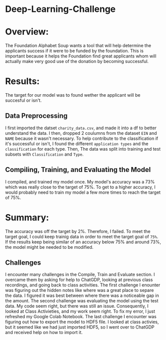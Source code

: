 # Deep-Learning-Challenge
# Overview:
The Foundation Alphabet Soup wants a tool that will help determine the applicants success if it were to be funded by the foundation.
This is important because it helps the Foundation find great applicants whom will actually make very good use of the donation by becoming successful. 
# Results: 
The target for our model was to found wether the applicant will be succesful or isn't. 
## Data Preprocessing
I first imported the datset `charity_data.csv`, and made it into a df to better understand the data. I then, dropped  2 coulumns from the dataset `EIN` and `NAME` because it wasn't necessary. 
To help contribute to the classification if it's successful or isn't, I found the different `application types` and the `classification` for each type. Then, The data was split into training and test subsets with `Classification` and `Type`. 
## Compiling, Training, and Evaluating the Model
I compiled, and trained my model once.
My model's accuracy was a 73% which was really close to the target of 75%.
To get to a higher accuracy, I would probably need to train my model a few more times to reach the target of 75%.
# Summary:
The accuracy was off the target by 2%. Therefore, I failed. To meet the target goal, I could keep trainig data in order to meet the target goal of `75%`. If the results keep being similar of an accuracy below 75% and around 73%, the model might be needed to be modified.
## Challenges
I encounter many challenges in the Compile, Train and Evaluate section. I overcame them by asking for help to ChatGDP, looking at previous class recordings, and going back to class activities.
The first challenge I enounter was figuring out the hidden notes like where was a great place to separe the data. I figured it was best between where there was a noticeable gap in the amount.  The second challenge was evaluating the model using the test data. My code seem right, but there was still an issue. Consequently, I looked at Class Activieties, and my work seem right. To fix my error, I just refreshed my Google Colab Notebook. The last challenge I encounter was figuring out how to export the model to HDF5 file. I looked at class activies, but it seemed like we had just imported HDF5, so I went over to ChatGDP and received help on how to import it. 
